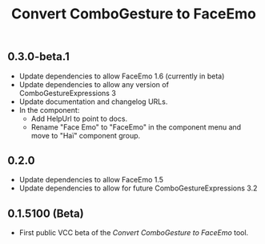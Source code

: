 ﻿---
title: Convert ComboGesture to FaceEmo
---

## 0.3.0-beta.1

- Update dependencies to allow FaceEmo 1.6 (currently in beta)
- Update dependencies to allow any version of ComboGestureExpressions 3
- Update documentation and changelog URLs.
- In the component:
  - Add HelpUrl to point to docs.
  - Rename "Face Emo" to "FaceEmo" in the component menu and move to "Haï" component group.

## 0.2.0

- Update dependencies to allow FaceEmo 1.5
- Update dependencies to allow for future ComboGestureExpressions 3.2

## 0.1.5100 (Beta)

- First public VCC beta of the *Convert ComboGesture to FaceEmo* tool.

